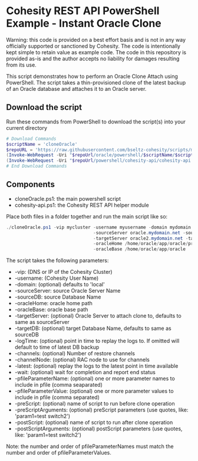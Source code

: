 # Cohesity REST API PowerShell Example - Instant Oracle Clone

Warning: this code is provided on a best effort basis and is not in any way officially supported or sanctioned by Cohesity. The code is intentionally kept simple to retain value as example code. The code in this repository is provided as-is and the author accepts no liability for damages resulting from its use.

This script demonstrates how to perform an Oracle Clone Attach using PowerShell. The script takes a thin-provisioned clone of the latest backup of an Oracle database and attaches it to an Oracle server.

## Download the script

Run these commands from PowerShell to download the script(s) into your current directory

```powershell
# Download Commands
$scriptName = 'cloneOracle'
$repoURL = 'https://raw.githubusercontent.com/bseltz-cohesity/scripts/master'
(Invoke-WebRequest -Uri "$repoUrl/oracle/powershell/$scriptName/$scriptName.ps1").content | Out-File "$scriptName.ps1"; (Get-Content "$scriptName.ps1") | Set-Content "$scriptName.ps1"
(Invoke-WebRequest -Uri "$repoUrl/powershell/cohesity-api/cohesity-api.ps1").content | Out-File cohesity-api.ps1; (Get-Content cohesity-api.ps1) | Set-Content cohesity-api.ps1
# End Download Commands
```

## Components

* cloneOracle.ps1: the main powershell script
* cohesity-api.ps1: the Cohesity REST API helper module

Place both files in a folder together and run the main script like so:

```powershell
./cloneOracle.ps1 -vip mycluster -username myusername -domain mydomain.net `
                                 -sourceServer oracle.mydomain.net -sourceDB cohesity `
                                 -targetServer oracle2.mydomain.net -targetDB clonedb `
                                 -oracleHome /home/oracle/app/oracle/product/11.2.0/dbhome_1 ` 
                                 -oracleBase /home/oracle/app/oracle
```

The script takes the following parameters:

* -vip: (DNS or IP of the Cohesity Cluster)
* -username: (Cohesity User Name)
* -domain: (optional) defaults to 'local'
* -sourceServer: source Oracle Server Name
* -sourceDB: source Database Name
* -oracleHome: oracle home path
* -oracleBase: oracle base path
* -targetServer: (optional) Oracle Server to attach clone to, defaults to same as sourceServer
* -targetDB: (optional) target Database Name, defaults to same as sourceDB
* -logTime: (optional) point in time to replay the logs to. If omitted will default to time of latest DB backup
* -channels: (optional) Number of restore channels
* -channelNode: (optional) RAC node to use for channels
* -latest: (optional) replay the logs to the latest point in time available
* -wait: (optional) wait for completion and report end status
* -pfileParameterName: (optional) one or more parameter names to include in pfile (comma seaparated)
* -pfileParameterValue: (optional) one or more parameter values to include in pfile (comma separated)
* -preScript: (optional) name of script to run before clone operation
* -preScriptArguments: (optional) preScript parameters (use quotes, like: 'param1=test switch2')
* -postScript: (optional) name of script to run after clone operation
* -postScriptArguments: (optional) postScript parameters (use quotes, like: 'param1=test switch2')

Note: the number and order of pfileParameterNames must match the number and order of pfileParameterValues.
